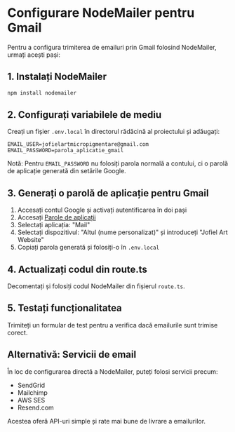 # Configurare NodeMailer pentru Gmail

Pentru a configura trimiterea de emailuri prin Gmail folosind NodeMailer, urmați acești pași:

## 1. Instalați NodeMailer

```bash
npm install nodemailer
```

## 2. Configurați variabilele de mediu

Creați un fișier `.env.local` în directorul rădăcină al proiectului și adăugați:

```
EMAIL_USER=jofielartmicropigmentare@gmail.com
EMAIL_PASSWORD=parola_aplicatie_gmail
```

Notă: Pentru `EMAIL_PASSWORD` nu folosiți parola normală a contului, ci o parolă de aplicație generată din setările Google.

## 3. Generați o parolă de aplicație pentru Gmail

1. Accesați contul Google și activați autentificarea în doi pași
2. Accesați [Parole de aplicații](https://myaccount.google.com/apppasswords)
3. Selectați aplicația: "Mail"
4. Selectați dispozitivul: "Altul (nume personalizat)" și introduceți "Jofiel Art Website"
5. Copiați parola generată și folosiți-o în `.env.local`

## 4. Actualizați codul din route.ts

Decomentați și folosiți codul NodeMailer din fișierul `route.ts`.

## 5. Testați funcționalitatea

Trimiteți un formular de test pentru a verifica dacă emailurile sunt trimise corect.

## Alternativă: Servicii de email

În loc de configurarea directă a NodeMailer, puteți folosi servicii precum:

- SendGrid
- Mailchimp
- AWS SES
- Resend.com

Acestea oferă API-uri simple și rate mai bune de livrare a emailurilor.
